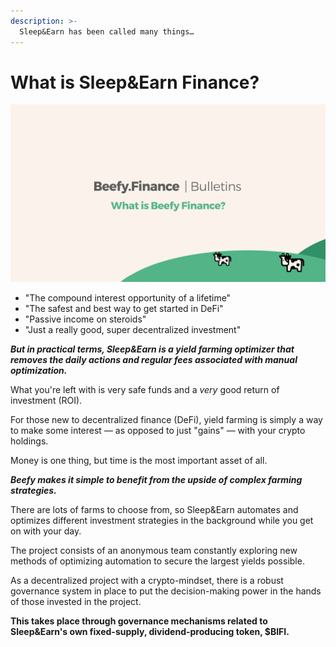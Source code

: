 ```yaml
---
description: >-
  Sleep&Earn has been called many things… 
---
```


# What is Sleep&Earn Finance?

![](../.gitbook/assets/bulletin-what-is-beefy-finance.png)

* "The compound interest opportunity of a lifetime"
* "The safest and best way to get started in DeFi"
* "Passive income on steroids"
* "Just a really good, super decentralized investment"

**_But in practical terms, Sleep&Earn is a yield farming optimizer that removes the daily actions and regular fees associated with manual optimization._** 

What you're left with is very safe funds and a *very* good return of investment (ROI). 

For those new to decentralized finance (DeFi), yield farming is simply a way to make some interest — as opposed to just "gains" — with your crypto holdings.

Money is one thing, but time is the most important asset of all. 

**_Beefy makes it simple to benefit from the upside of complex farming strategies._** 

There are lots of farms to choose from, so Sleep&Earn automates and optimizes different investment strategies in the background while you get on with your day.

The project consists of an anonymous team constantly exploring new methods of optimizing automation to secure the largest yields possible.

As a decentralized project with a crypto-mindset, there is a robust governance system in place to put the decision-making power in the hands of those invested in the project.

**This takes place through governance mechanisms related to Sleep&Earn's own fixed-supply, dividend-producing token, $BIFI.**
